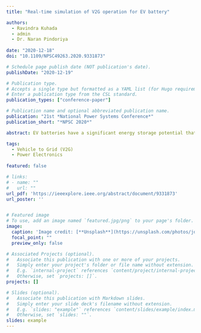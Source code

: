 ```yaml
---
title: "Real-time simulation of V2G operation for EV battery"

authors:
  - Ravindra Kuhada
  - admin
  - Dr. Naran Pindoriya
   
date: "2020-12-18"
doi: "10.1109/NPSC49263.2020.9331873"

# Schedule page publish date (NOT publication's date).
publishDate: "2020-12-19"

# Publication type.
# Accepts a single type but formatted as a YAML list (for Hugo requirements).
# Enter a publication type from the CSL standard.
publication_types: ["conference-paper"]

# Publication name and optional abbreviated publication name.
publication: "21st *National Power Systems Conference*"
publication_short: "*NPSC 2020*"

abstract: EV batteries have a significant energy storage potential that can be used in the demand side management and as the arbitrary storage. As most of the charging stations facilitate Grid-to-Vehicle(G2V) framework, this work aims to achieve Vehicle-to-Grid (V2G) integration of an EV battery as well. The bidirectional charger of an EV supports the V2X (Vehicle-to-Grid, Vehicle-to-Home) feature, which can help in handling demand-side resources and can be used to reduce the peak demand of electricity in order to gain economic benefits. The DC-DC bidirectional converter and active front-end (DC-AC) converter with the detailed control methodology has been discussed in this paper. The DC-AC converter controls the power flow of the energy transmission of battery to the grid and vice versa and passive filter is used to reduce the harmonic distortion. Along with the maintenance of constant dc-link voltage, the DC-DC bidirectional converter adjusts current according to the control input given to the active front-end converter. The proposed model is simulated and tested in a real-time environment using OPAL-RT and the obtained results are as per the expectations.

tags:
  - Vehicle to Grid (V2G)
  - Power Electronics
    
featured: false

# links:
# - name: ""
#   url: ""
url_pdf: 'https://ieeexplore.ieee.org/abstract/document/9331873'
url_poster: ''


# Featured image
# To use, add an image named `featured.jpg/png` to your page's folder. 
image:
  caption: 'Image credit: [**Unsplash**](https://unsplash.com/photos/jdD8gXaTZsc)'
  focal_point: ""
  preview_only: false

# Associated Projects (optional).
#   Associate this publication with one or more of your projects.
#   Simply enter your project's folder or file name without extension.
#   E.g. `internal-project` references `content/project/internal-project/index.md`.
#   Otherwise, set `projects: []`.
projects: []

# Slides (optional).
#   Associate this publication with Markdown slides.
#   Simply enter your slide deck's filename without extension.
#   E.g. `slides: "example"` references `content/slides/example/index.md`.
#   Otherwise, set `slides: ""`.
slides: example
---
```

